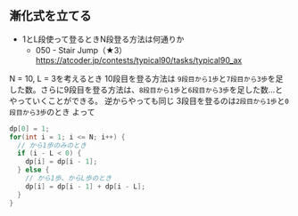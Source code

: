 ## 漸化式を立てる
- 1とL段使って登るときN段登る方法は何通りか
  - 050 - Stair Jump（★3） https://atcoder.jp/contests/typical90/tasks/typical90_ax

N = 10, L = 3を考えるとき
10段目を登る方法は `9段目から1歩`と`7段目から3歩`を足した数。さらに9段目を登る方法は、`8段目から1歩`と`6段目から3歩`を足した数…とやっていくことができる。
逆からやっても同じ
3段目を登るのは`2段目から1歩`と`0段目から3歩`のとき
よって

```cpp
dp[0] = 1;
for(int i = 1; i <= N; i++) {
  // から1歩のみのとき
  if (i - L < 0) {
    dp[i] = dp[i - 1];
  } else {
    // から1歩、からL歩のとき
    dp[i] = dp[i - 1] + dp[i - L];
  }
}
```

